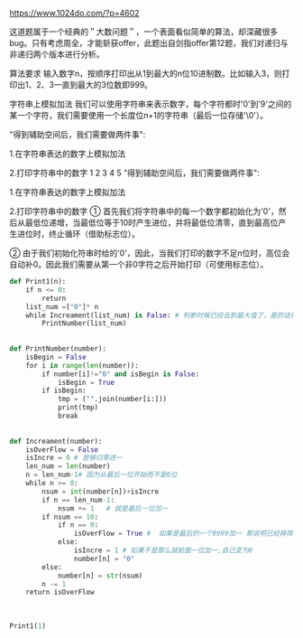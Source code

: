 https://www.1024do.com/?p=4602

这道题属于一个经典的＂大数问题＂，一个表面看似简单的算法，却深藏很多bug。只有考虑周全，才能斩获offer，此题出自剑指offer第12题，我们对递归与非递归两个版本进行分析。

算法要求
输入数字n，按顺序打印出从1到最大的n位10进制数。比如输入3，则打印出1、2、3一直到最大的3位数即999。

字符串上模拟加法
我们可以使用字符串来表示数字，每个字符都时'0'到'9'之间的某一个字符，我们需要使用一个长度位n+1的字符串（最后一位存储'\0'）。

"得到辅助空间后，我们需要做两件事":

1.在字符串表达的数字上模拟加法

2.打印字符串中的数字
1
2
3
4
5
"得到辅助空间后，我们需要做两件事":
 
1.在字符串表达的数字上模拟加法
 
2.打印字符串中的数字
① 首先我们将字符串中的每一个数字都初始化为'0'，然后从最低位递增，当最低位等于10时产生进位，并将最低位清零，直到最高位产生进位时，终止循环（借助标志位）。

② 由于我们初始化符串时给的'0'，因此，当我们打印的数字不足n位时，高位会自动补0。因此我们需要从第一个非0字符之后开始打印（可使用标志位）。

```py
def Print1(n):
    if n <= 0:
        return
    list_num =["0"]* n
    while Increament(list_num) is False: # 判断时候已经去到最大值了，是的话停止
        PrintNumber(list_num)
 
 
def PrintNumber(number):
    isBegin = False
    for i in range(len(number)):
        if number[i]!="0" and isBegin is False:
            isBegin = True
        if isBegin:
            tmp = ("".join(number[i:]))
            print(tmp)
            break
 
 
def Increament(number):
    isOverFlow = False
    isIncre = 0 # 是够归零进一
    len_num = len(number)
    n = len_num-1# 因为从最后一位开始而不是0位
    while n >= 0:
        nsum = int(number[n])+isIncre
        if n == len_num-1:
            nsum += 1   # 就是最后一位加一
        if nsum == 10:
            if n == 0:
                isOverFlow = True #  如果是最后的一个9999加一 那说明已经移除  例如 2位 的是 99 再加一就是溢出了
            else:
                isIncre = 1 # 如果不是那么就前面一位加一,自己变为0
                number[n] = "0"
        else:
            number[n] = str(nsum)
        n -= 1
    return isOverFlow
 
 
 
Print1(1)
```
